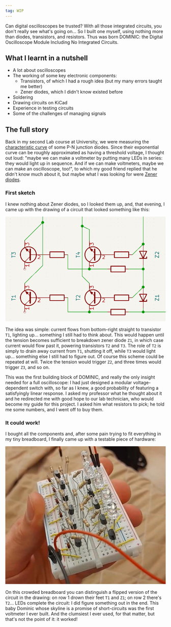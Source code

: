 ```yaml
---
tag: WIP
---
```


Can digital oscilloscopes be trusted? With all those integrated circuits, you don't really see what's going on... So I built one myself, using nothing more than diodes, transistors, and resistors. Thus was born DOMINIC: the Digital Oscilloscope Module Including No Integrated Circuits.

<!--more-->

## What I learnt in a nutshell

* A lot about oscilloscopes
* The working of some key electronic components:
    * Transistors, of which I had a rough idea (but my many errors taught me better)
    * Zener diodes, which I didn't know existed before
* Soldering
* Drawing circuits on KiCad
* Experience in testing circuits
* Some of the challenges of managing signals

## The full story

Back in my second Lab course at University, we were measuring the [characteristic curve](https://en.wikipedia.org/wiki/Current%E2%80%93voltage_characteristic) of some P-N junction diodes. 
Since their exponential curve can be roughly approximated as having a threshold voltage, I thought out loud: "maybe we can make a voltmeter by putting many LEDs in series: they would light up in sequence. And if we can make voltmeters, maybe we can make an oscilloscope, too!", to which my good friend replied that he didn't know much about it, but maybe what I was looking for were [Zener diodes](https://en.wikipedia.org/wiki/Zener_diode).

### First sketch

I knew nothing about Zener diodes, so I looked them up, and, that evening, I came up with the drawing of a circuit that looked something like this:

![image of the rough circuit](/assets/dominic/first-circuit.png)

The idea was simple: current flows from bottom-right straight to transistor `T1`, lighting up... something I still had to think about. This would happen until the tension becomes sufficient to breakdown zener diode `Z1`, in which case current would flow past it, powering transistors `T2` and `T3`. The role of `T2` is simply to drain away current from `T1`, shutting it off, while `T3` would light up... something else I still had to figure out. Of course this scheme could be repeated at will. Twice the tension would trigger `Z2`, and three times would trigger `Z3`, and so on.

This was the first building block of DOMINIC, and really the only insight needed for a full oscilloscope: I had just designed a modular voltage-dependent switch with, so far as I knew, a good probability of featuring a satisfyingly linear response. I asked my professor what he thought about it and he redirected me with good hope to our lab technician, who would become my guide for this project. I asked him what resistors to pick; he told me some numbers, and I went off to buy them.

### It could work!

I bought all the components and, after some pain trying to fit everything in my tiny breadboard, I finally came up with a testable piece of hardware:

![breadboard with baby Dominic](/assets/dominic/breadboard1.jpg)

On this crowded breadboard you can distinguish a flipped version of the circuit in the drawing: on row 1 drown their feet `T1` and `Z1`; on row 2 there's `T2`... LEDs complete the circuit: I did figure something out in the end. This baby Dominic whose skyline is a promise of short-circuits was the first voltmeter I ever built. And the clumsiest I ever used, for that matter, but that's not the point of it: it worked!